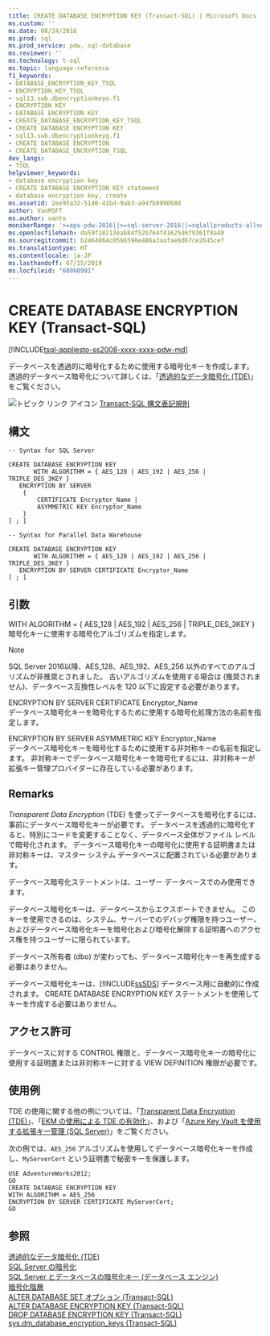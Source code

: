 ```yaml
---
title: CREATE DATABASE ENCRYPTION KEY (Transact-SQL) | Microsoft Docs
ms.custom: ''
ms.date: 08/24/2016
ms.prod: sql
ms.prod_service: pdw, sql-database
ms.reviewer: ''
ms.technology: t-sql
ms.topic: language-reference
f1_keywords:
- DATABASE_ENCRYPTION_KEY_TSQL
- ENCRYPTION_KEY_TSQL
- sql13.swb.dbencryptionkeyo.f1
- ENCRYPTION KEY
- DATABASE ENCRYPTION KEY
- CREATE_DATABASE_ENCRYPTION_KEY_TSQL
- CREATE DATABASE ENCRYPTION KEY
- sql13.swb.dbencryptionkeyg.f1
- CREATE DATABASE ENCRYPTION
- CREATE_DATABASE_ENCRYPTION_TSQL
dev_langs:
- TSQL
helpviewer_keywords:
- database encryption key
- CREATE DATABASE ENCRYPTION KEY statement
- database encryption key, create
ms.assetid: 2ee95a32-5140-41bd-9ab3-a947b9990688
author: VanMSFT
ms.author: vanto
monikerRange: '>=aps-pdw-2016||>=sql-server-2016||=sqlallproducts-allversions||>=sql-server-linux-2017||=azuresqldb-mi-current'
ms.openlocfilehash: da59f10213eab84f52b764f41625d6f9361f0a40
ms.sourcegitcommit: b2464064c0566590e486a3aafae6d67ce2645cef
ms.translationtype: HT
ms.contentlocale: ja-JP
ms.lasthandoff: 07/15/2019
ms.locfileid: "68060991"
---
```

# <a name="create-database-encryption-key-transact-sql"></a>CREATE DATABASE ENCRYPTION KEY (Transact-SQL)
[!INCLUDE[tsql-appliesto-ss2008-xxxx-xxxx-pdw-md](../../includes/tsql-appliesto-ss2008-xxxx-xxxx-pdw-md.md)]

 データベースを透過的に暗号化するために使用する暗号化キーを作成します。 透過的データベース暗号化について詳しくは、「[透過的なデータ暗号化 &#40;TDE&#41;](../../relational-databases/security/encryption/transparent-data-encryption.md)」をご覧ください。  
  
![トピック リンク アイコン](../../database-engine/configure-windows/media/topic-link.gif "トピック リンク アイコン") [Transact-SQL 構文表記規則](../../t-sql/language-elements/transact-sql-syntax-conventions-transact-sql.md)  
  
## <a name="syntax"></a>構文  
  
```  
-- Syntax for SQL Server  

CREATE DATABASE ENCRYPTION KEY  
       WITH ALGORITHM = { AES_128 | AES_192 | AES_256 | TRIPLE_DES_3KEY }  
   ENCRYPTION BY SERVER   
    {  
        CERTIFICATE Encryptor_Name |  
        ASYMMETRIC KEY Encryptor_Name  
    }  
[ ; ]  
```  
  
```  
-- Syntax for Parallel Data Warehouse  

CREATE DATABASE ENCRYPTION KEY  
       WITH ALGORITHM = { AES_128 | AES_192 | AES_256 | TRIPLE_DES_3KEY }  
   ENCRYPTION BY SERVER CERTIFICATE Encryptor_Name   
[ ; ]  
```  
  
## <a name="arguments"></a>引数  
WITH ALGORITHM = { AES_128 | AES_192 | AES_256 | TRIPLE_DES_3KEY  }  
暗号化キーに使用する暗号化アルゴリズムを指定します。   
> [!NOTE]
>    SQL Server 2016以降、AES_128、AES_192、AES_256 以外のすべてのアルゴリズムが非推奨とされました。 古いアルゴリズムを使用する場合は (推奨されません)、データベース互換性レベルを 120 以下に設定する必要があります。  
  
ENCRYPTION BY SERVER CERTIFICATE Encryptor_Name  
データベース暗号化キーを暗号化するために使用する暗号化処理方法の名前を指定します。  
  
ENCRYPTION BY SERVER ASYMMETRIC KEY Encryptor_Name  
データベース暗号化キーを暗号化するために使用する非対称キーの名前を指定します。 非対称キーでデータベース暗号化キーを暗号化するには、非対称キーが拡張キー管理プロバイダーに存在している必要があります。  
  
## <a name="remarks"></a>Remarks  
*Transparent Data Encryption* (TDE) を使ってデータベースを暗号化するには、事前にデータベース暗号化キーが必要です。 データベースを透過的に暗号化すると、特別にコードを変更することなく、データベース全体がファイル レベルで暗号化されます。 データベース暗号化キーの暗号化に使用する証明書または非対称キーは、マスター システム データベースに配置されている必要があります。  
  
データベース暗号化ステートメントは、ユーザー データベースでのみ使用できます。  
  
データベース暗号化キーは、データベースからエクスポートできません。 このキーを使用できるのは、システム、サーバーでのデバッグ権限を持つユーザー、およびデータベース暗号化キーを暗号化および暗号化解除する証明書へのアクセス権を持つユーザーに限られています。  
  
データベース所有者 (dbo) が変わっても、データベース暗号化キーを再生成する必要はありません。  
  
データベース暗号化キーは、[!INCLUDE[ssSDS](../../includes/sssds-md.md)] データベース用に自動的に作成されます。 CREATE DATABASE ENCRYPTION KEY ステートメントを使用してキーを作成する必要はありません。  
  
## <a name="permissions"></a>アクセス許可  
データベースに対する CONTROL 権限と、データベース暗号化キーの暗号化に使用する証明書または非対称キーに対する VIEW DEFINITION 権限が必要です。  
  
## <a name="examples"></a>使用例  
TDE の使用に関する他の例については、「[Transparent Data Encryption &#40;TDE&#41;](../../relational-databases/security/encryption/transparent-data-encryption.md)」、「[EKM の使用による TDE の有効化](../../relational-databases/security/encryption/enable-tde-on-sql-server-using-ekm.md)」、および「[Azure Key Vault を使用する拡張キー管理 &#40;SQL Server&#41;](../../relational-databases/security/encryption/extensible-key-management-using-azure-key-vault-sql-server.md)」をご覧ください。  
  
次の例では、`AES_256` アルゴリズムを使用してデータベース暗号化キーを作成し、`MyServerCert` という証明書で秘密キーを保護します。  
  
```  
USE AdventureWorks2012;  
GO  
CREATE DATABASE ENCRYPTION KEY  
WITH ALGORITHM = AES_256  
ENCRYPTION BY SERVER CERTIFICATE MyServerCert;  
GO  
```  
  
## <a name="see-also"></a>参照  
[透過的なデータ暗号化 &#40;TDE&#41;](../../relational-databases/security/encryption/transparent-data-encryption.md)   
[SQL Server の暗号化](../../relational-databases/security/encryption/sql-server-encryption.md)   
[SQL Server とデータベースの暗号化キー &#40;データベース エンジン&#41;](../../relational-databases/security/encryption/sql-server-and-database-encryption-keys-database-engine.md)   
[暗号化階層](../../relational-databases/security/encryption/encryption-hierarchy.md)   
[ALTER DATABASE SET オプション &#40;Transact-SQL&#41;](../../t-sql/statements/alter-database-transact-sql-set-options.md)   
[ALTER DATABASE ENCRYPTION KEY &#40;Transact-SQL&#41;](../../t-sql/statements/alter-database-encryption-key-transact-sql.md)   
[DROP DATABASE ENCRYPTION KEY &#40;Transact-SQL&#41;](../../t-sql/statements/drop-database-encryption-key-transact-sql.md)   
[sys.dm_database_encryption_keys &#40;Transact-SQL&#41;](../../relational-databases/system-dynamic-management-views/sys-dm-database-encryption-keys-transact-sql.md)  
    
